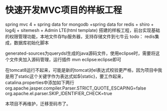 # 快速开发MVC项目的样板工程
spring mvc 4 + spring  data for mongodb +spring data  for redis + shiro + log4j + sitemesh + Admin LTE(html template) 搭建的样板工程，前台实现基础的权限管理功能，本地文件存ftp服务器，支持存储文件到七牛云
todo： redis集成，数据库初始化脚本


generated-sources为querydsl生成的java源码文件，使用eclipse时，需要将这个文件夹加入源码管理，运行插件
mvn eclipse:eclipse即可

在tomcat8运行不起来，可能是新的tomcat对el表达式校验更严格，因为项目中我是用了static这个关键字作为表达式如${static}，要工作起来，catalina.properties中添加如下两行
org.apache.jasper.compiler.Parser.STRICT_QUOTE_ESCAPING=false
org.apache.el.parser.SKIP_IDENTIFIER_CHECK=true

本项目不再维护，迁移至码市了。
